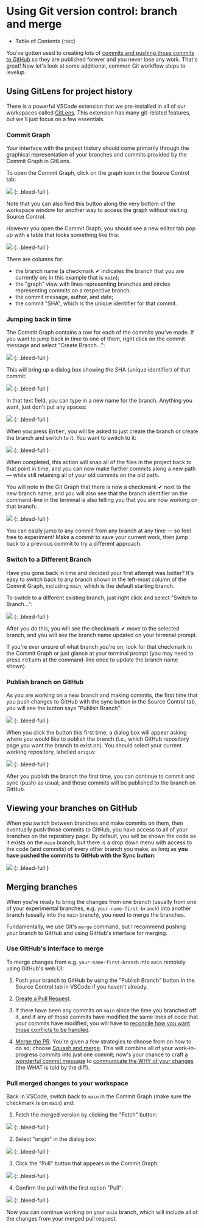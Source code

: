 # Using Git version control: branch and merge

* Table of Contents
{:toc}

You've gotten used to creating lots of [commits and pushing those commits to GitHub](https://learn.firstdraft.com/lessons/50-git-commit-and-push) so they are published forever and you never lose any work. That's great! Now let's look at some additional, common Git workflow steps to levelup.

## Using GitLens for project history

There is a powerful VSCode extension that we pre-installed in all of our workspaces called [GitLens](https://gitlens.amod.io/). This extension has many git-related features, but we'll just focus on a few essentials.

### Commit Graph

Your interface with the project history should come primarily through the graphical representation of your branches and commits provided by the Commit Graph in GitLens.

To open the Commit Graph, click on the graph icon in the Source Control tab:

<!-- ![](/assets/vscode-git-graph-open.png) -->
![](https://res.cloudinary.com/dmxgp9oq2/image/upload/v1685991249/vscode-git-graph-open_c8kg2w.png)
{: .bleed-full }

Note that you can also find this button along the very bottom of the workspace window for another way to access the graph without visiting Source Control. 

However you open the Commit Graph, you should see a new editor tab pop up with a table that looks something like this:

<!-- ![](/assets/vscode-git-graph-first-view.png) -->
![](https://res.cloudinary.com/dmxgp9oq2/image/upload/v1685991275/vscode-git-graph-first-view_omclg7.png)
{: .bleed-full }

There are columns for: 

* the branch name (a checkmark ✔ indicates the branch that you are currently on; in this example that is `main`); 
* the "graph" view with lines representing branches and circles representing commits on a respective branch; 
* the commit message, author, and date;
* the commit "SHA", which is the unique identifier for that commit.

### Jumping back in time

The Commit Graph contains a row for each of the commits you've made. If you want to jump back in time to one of them, right click on the commit message and select "Create Branch...":

<!-- ![](/assets/vscode-git-branch-off-commit-1.png) -->
![](https://res.cloudinary.com/dmxgp9oq2/image/upload/v1685991319/vscode-git-branch-off-commit-1_abmjyl.png)
{: .bleed-full }

This will bring up a dialog box showing the SHA (unique identifier) of that commit:

<!-- ![](/assets/vscode-git-branch-off-commit-2.png) -->
![](https://res.cloudinary.com/dmxgp9oq2/image/upload/v1685991324/vscode-git-branch-off-commit-2_d2stlo.png)
{: .bleed-full }

In that text field, you can type in a new name for the branch. Anything you want, just don't put any spaces:

<!-- ![](/assets/vscode-git-branch-off-commit-3.png) -->
![](https://res.cloudinary.com/dmxgp9oq2/image/upload/v1685991317/vscode-git-branch-off-commit-3_q0patk.png)
{: .bleed-full }

When you press <kbd>Enter</kbd>, you will be asked to just create the branch or create the branch and switch to it. You want to switch to it:

<!-- ![](/assets/vscode-git-branch-off-commit-4.png) -->
![](https://res.cloudinary.com/dmxgp9oq2/image/upload/v1685991317/vscode-git-branch-off-commit-4_dyxll2.png)
{: .bleed-full }

When completed, this action will snap all of the files in the project back to that point in time, and you can now make further commits along a new path — while still retaining all of your old commits on the old path.

You will note in the Git Graph that there is now a checkmark ✔ next to the new branch name, and you will also see that the branch identifier on the command-line in the terminal is also telling you that you are now working on that branch:

<!-- ![](/assets/vscode-git-branch-off-commit-5.png) -->
![](https://res.cloudinary.com/dmxgp9oq2/image/upload/v1685991319/vscode-git-branch-off-commit-5_yzd111.png)
{: .bleed-full }

You can easily jump to any commit from any branch at any time — so feel free to experiment! Make a commit to save your current work, then jump back to a previous commit to try a different approach.

### Switch to a Different Branch

Have you gone back in time and decided your first attempt was better? It's easy to switch back to any branch shown in the left-most column of the Commit Graph, including `main`, which is the default starting branch. 

To switch to a different existing branch, just right click and select "Switch to Branch...":

<!-- ![](/assets/vscode-git-switch-branches.png) -->
![](https://res.cloudinary.com/dmxgp9oq2/image/upload/v1685991414/vscode-git-switch-branches_qd6z0o.png)
{: .bleed-full }

After you do this, you will see the checkmark ✔ move to the selected branch, and you will see the branch name updated on your terminal prompt.

If you're ever unsure of what branch you're on, look for that checkmark in the Commit Graph or just glance at your terminal prompt (you may need to press <kbd>return</kbd> at the command-line once to update the branch name shown).

### Publish branch on GitHub

As you are working on a new branch and making commits, the first time that you push changes to GitHub with the sync button in the Source Control tab, you will see the button says "Publish Branch": 

<!-- ![](/assets/vscode-git-publish-branch-1.png) -->
![](https://res.cloudinary.com/dmxgp9oq2/image/upload/v1685991450/vscode-git-publish-branch-1_yujqv7.png)
{: .bleed-full }

When you click the button this first time, a dialog box will appear asking where you would like to publish the branch (i.e., which GitHub repository page you want the branch to exist on). You should select your current working repository, labelled `origin`:

<!-- ![](/assets/vscode-git-publish-branch-2.png) -->
![](https://res.cloudinary.com/dmxgp9oq2/image/upload/v1685991450/vscode-git-publish-branch-2_obxbag.png)
{: .bleed-full }

After you publish the branch the first time, you can continue to commit and sync (push) as usual, and those commits will be published to the branch on GitHub.

## Viewing your branches on GitHub

When you switch between branches and make commits on them, then eventually push those commits to GitHub, you have access to all of your branches on the repository page. By default, you will be shown the code as it exists on the `main` branch, but there is a drop down menu with access to the code (and commits) of every other branch you make, as long as **you have pushed the commits to GitHub with the Sync button**:

<!-- ![](/assets/vscode-git-branches-on-github.png) -->
![](https://res.cloudinary.com/dmxgp9oq2/image/upload/v1685991494/vscode-git-branches-on-github_wd9ild.png)
{: .bleed-full }

## Merging branches

When you're ready to bring the changes from one branch (usually from one of your experimental branches, e.g. `your-name-first-branch`) into another branch (usually into the `main` branch), you need to merge the branches.

Fundamentally, we use Git's `merge` command, but I recommend pushing your branch to GitHub and using GitHub's interface for merging.

### Use GitHub's interface to merge

To merge changes from e.g. `your-name-first-branch` into `main` remotely using GitHub's web UI:

1. Push your branch to GitHub by using the "Publish Branch" button in the Source Control tab in VSCode if you haven't already.

2. [Create a Pull Request](https://docs.github.com/en/github/collaborating-with-issues-and-pull-requests/creating-a-pull-request).

3. If there have been any commits on `main` since the time you branched off it, and if any of those commits have modified the same lines of code that your commits have modified, you will have to [reconcile how you want those conflicts to be handled](https://docs.github.com/en/github/collaborating-with-issues-and-pull-requests/resolving-a-merge-conflict-on-github).

4. [Merge the PR](https://docs.github.com/en/github/collaborating-with-issues-and-pull-requests/merging-a-pull-request). You're given a few strategies to choose from on how to do so; choose [Squash and merge](https://docs.github.com/en/github/collaborating-with-issues-and-pull-requests/about-pull-request-merges#squash-and-merge-your-pull-request-commits). This will combine all of your work-in-progress commits into just one commit; now's your chance to craft [a wonderful commit message](https://chris.beams.io/posts/git-commit/) to [communicate the WHY of your changes](https://dhwthompson.com/2019/my-favourite-git-commit) (the WHAT is told by the diff).

### Pull merged changes to your workspace

Back in VSCode, switch back to `main` in the Commit Graph (make sure the checkmark is on `main`) and:

1. Fetch the merged version by clicking the "Fetch" button:
 
<!-- ![](/assets/vscode-git-fetch-changes-1.png) -->
![](https://res.cloudinary.com/dmxgp9oq2/image/upload/v1685991525/vscode-git-fetch-changes-1_cbq8co.png)
{: .bleed-full }

2. Select "origin" in the dialog box:

<!-- ![](/assets/vscode-git-fetch-changes-2.png) -->
![](https://res.cloudinary.com/dmxgp9oq2/image/upload/v1685991525/vscode-git-fetch-changes-2_gq3fl9.png)
{: .bleed-full }

3. Click the "Pull" button that appears in the Commit Graph:

<!-- ![](/assets/vscode-git-fetch-changes-3.png) -->
![](https://res.cloudinary.com/dmxgp9oq2/image/upload/v1685991526/vscode-git-fetch-changes-3_mwqwwv.png)
{: .bleed-full }

4. Confirm the pull with the first option "Pull":

<!-- ![](/assets/vscode-git-fetch-changes-4.png) -->
![](https://res.cloudinary.com/dmxgp9oq2/image/upload/v1685991526/vscode-git-fetch-changes-4_o26tnn.png)
{: .bleed-full }

Now you can continue working on your `main` branch, which will include all of the changes from your merged pull request.
